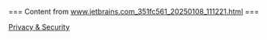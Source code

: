 === Content from www.jetbrains.com_351fc561_20250108_111221.html ===


[Privacy & Security](/privacy-security/)


